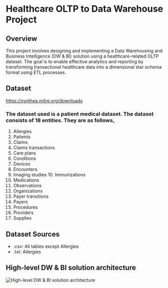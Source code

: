 # Healthcare OLTP to Data Warehouse Project

## Overview

This project involves designing and implementing a Data Warehousing and Business Intelligence (DW & BI) solution using a healthcare-related OLTP dataset. The goal is to enable effective analytics and reporting by transforming transactional healthcare data into a dimensional star schema format using ETL processes.

## Dataset
https://synthea.mitre.org/downloads
### The dataset used is a patient medical dataset. The dataset consists of 18 entities. They are as follows,
1.	Allergies
2.	Patients
3.	Claims
4.	Claims transactions 
5.	Care plans
6.	Conditions
7.	Devices
8.	Encounters
9.	Imaging studies 	10.	Immunizations
11.	Medications
12.	Observations
13.	Organizations
14.	Payer transitions
15.	Payers
16.	Procedures
17.	Providers
18.	Supplies

## Dataset Sources
- .csv: All tables except Allergies
- .txt: Allergies

## High-level DW & BI solution architecture
![High-level DW & BI solution architecture]([https://drive.google.com/drive/folders/140FXuvtnWTaE-j5grKJ-R5QPlQQzAHzd?usp=sharing](https://drive.google.com/drive/folders/140FXuvtnWTaE-j5grKJ-R5QPlQQzAHzd?usp=drive_link))

